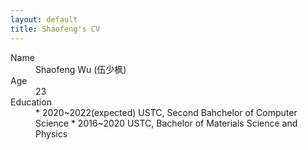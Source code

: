 ```yaml
---
layout: default
title: Shaofeng's CV
---
```

<dl>
<dt>Name</dt>
<dd>Shaofeng Wu (伍少枫)</dd>
<dt>Age</dt>
<dd>23</dd>
<dt>Education</dt>
<dd>
*   2020~2022(expected) USTC, Second Bahchelor of Computer Science
*   2016~2020           USTC, Bachelor of Materials Science and Physics
</dd>
</dl>
